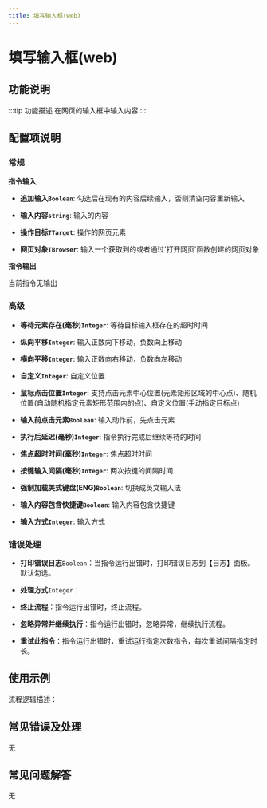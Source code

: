 ```yaml
---
title: 填写输入框(web)
---
```


# 填写输入框(web)

## 功能说明

:::tip 功能描述
在网页的输入框中输入内容
:::

## 配置项说明

### 常规

**指令输入**

- **追加输入`Boolean`**: 勾选后在现有的内容后续输入，否则清空内容重新输入

- **输入内容`string`**: 输入的内容

- **操作目标`TTarget`**: 操作的网页元素

- **网页对象`TBrowser`**: 输入一个获取到的或者通过'打开网页'函数创建的网页对象


**指令输出**

当前指令无输出

### 高级

- **等待元素存在(毫秒)`Integer`**: 等待目标输入框存在的超时时间

- **纵向平移`Integer`**: 输入正数向下移动，负数向上移动

- **横向平移`Integer`**: 输入正数向右移动，负数向左移动

- **自定义`Integer`**: 自定义位置

- **鼠标点击位置`Integer`**: 支持点击元素中心位置(元素矩形区域的中心点)、随机位置(自动随机指定元素矩形范围内的点)、自定义位置(手动指定目标点)

- **输入前点击元素`Boolean`**: 输入动作前，先点击元素

- **执行后延迟(毫秒)`Integer`**: 指令执行完成后继续等待的时间

- **焦点超时时间(毫秒)`Integer`**: 焦点超时时间

- **按键输入间隔(毫秒)`Integer`**: 两次按键的间隔时间

- **强制加载美式键盘(ENG)`Boolean`**: 切换成英文输入法

- **输入内容包含快捷键`Boolean`**: 输入内容包含快捷键

- **输入方式`Integer`**: 输入方式

### 错误处理

- **打印错误日志**`Boolean`：当指令运行出错时，打印错误日志到【日志】面板。默认勾选。

- **处理方式**`Integer`：

 - **终止流程**：指令运行出错时，终止流程。

 - **忽略异常并继续执行**：指令运行出错时，忽略异常，继续执行流程。

 - **重试此指令**：指令运行出错时，重试运行指定次数指令，每次重试间隔指定时长。

## 使用示例

流程逻辑描述：

## 常见错误及处理

无

## 常见问题解答

无

